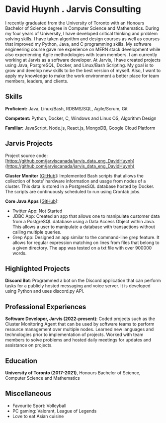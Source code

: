 # David Huynh . Jarvis Consulting

I recently graduated from the University of Toronto with an Honours Bachelor of Science degree in Computer Science and Mathematics. During my four years of University, I have developed critical thinking and problem solving skills. I have taken algorithm and design courses as well as courses that improved my Python, Java, and C programming skills. My software engineering course gave me experience on MERN stack development while also experiencing Agile methodologies with team members. I am currently working at Jarvis as a software developer. At Jarvis, I have created projects using Java, PostgreSQL, Docker, and Linux/Bash Scripting. My goal is to grow and develop new skills to be the best version of myself. Also, I want to apply my knowledge to make the work environment a better place for team members, leaders, and clients.

## Skills

**Proficient:** Java, Linux/Bash, RDBMS/SQL, Agile/Scrum, Git

**Competent:** Python, Docker, C, Windows and Linux OS, Algorithm Design

**Familiar:** JavaScript, Node.js, React.js, MongoDB, Google Cloud Platform

## Jarvis Projects

Project source code: [https://github.com/jarviscanada/jarvis_data_eng_DavidHuynh](https://github.com/jarviscanada/jarvis_data_eng_DavidHuynh)


**Cluster Monitor** [[GitHub](https://github.com/jarviscanada/jarvis_data_eng_DavidHuynh/tree/master/linux_sql)]: Implemented Bash scripts that allows the collection of hosts' hardware information and usage from nodes of a cluster. This data is stored in a PostgresSQL database hosted by Docker. The scripts are continuously scheduled to run using Crontab jobs.

**Core Java Apps** [[GitHub](https://github.com/jarviscanada/jarvis_data_eng_DavidHuynh/tree/master/core_java)]:
      
  - Twitter App: Not Started
  - JDBC App: Created an app that allows one to manipulate customer data from a PostgreSQL database using a Data Access Object within Java. This allows a user to manipulate a database with transactions without calling multiple queries.
  - Grep App: Designed an app similar to the command-line grep feature. It allows for regular expression matching on lines from files that belong to a given directory. The app was tested on a txt file with over 900000 words.


## Highlighted Projects
**Discord Bot**: Programmed a bot on the Discord application that can perform tasks for a publicly hosted messaging and voice server. It is developed using Python and uses discord.py API.


## Professional Experiences

**Software Developer, Jarvis (2022-present)**: Coded projects such as the Cluster Monitoring Agent that can be used by software teams to perform resource management over multiple nodes. Learned new languages and technologies prior to implementation of projects. Worked with team members to solve problems and hosted daily meetings for updates and assistance on projects.


## Education
**University of Toronto (2017-2021)**, Honours Bachelor of Science, Computer Science and Mathematics


## Miscellaneous
- Favourite Sport: Volleyball
- PC gaming: Valorant, League of Legends
- Love to eat Asian cuisine